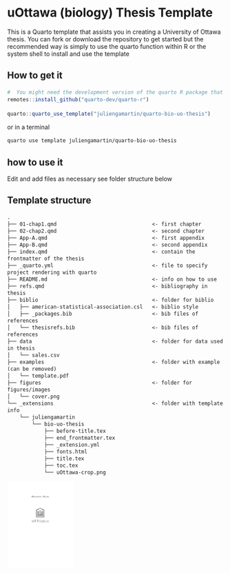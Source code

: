 

<!-- README.md is generated from README.qmd. Please edit that file -->

# uOttawa (biology) Thesis Template

This is a Quarto template that assists you in creating a University of
Ottawa thesis. You can fork or download the repository to get started
but the recommended way is simply to use the quarto function within R or
the system shell to install and use the template

## How to get it

``` r
#  You might need the development version of the quarto R package that you can install with
remotes::install_github("quarto-dev/quarto-r")

quarto::quarto_use_template("juliengamartin/quarto-bio-uo-thesis")
```

or in a terminal

``` bash
quarto use template juliengamartin/quarto-bio-uo-thesis
```

## how to use it

Edit and add files as necessary see folder structure below

## Template structure

    .
    ├── 01-chap1.qmd                               <- first chapter
    ├── 02-chap2.qmd                               <- second chapter
    ├── App-A.qmd                                  <- first appendix
    ├── App-B.qmd                                  <- second appendix
    ├── index.qmd                                  <- contain the frontmatter of the thesis
    ├── _quarto.yml                                <- file to specify project rendering with quarto
    ├── README.md                                  <- info on how to use
    ├── refs.qmd                                   <- bibliography in thesis
    ├── biblio                                     <- folder for biblio
    │   ├── american-statistical-association.csl   <- biblio style
    │   ├── _packages.bib                          <- bib files of references
    │   └── thesisrefs.bib                         <- bib files of references
    ├── data                                       <- folder for data used in thesis
    │   └── sales.csv
    ├── examples                                   <- folder with example (can be removed)
    │   └── template.pdf
    ├── figures                                    <- folder for figures/images
    │   └── cover.png
    └── _extensions                                <- folder with template info
        └── juliengamartin
            └── bio-uo-thesis
                ├── before-title.tex
                ├── end_frontmatter.tex
                ├── _extension.yml
                ├── fonts.html
                ├── title.tex
                ├── toc.tex
                └── uOttawa-crop.png

[<img src="figures/cover.png" data-fig-align="center" height="200" />](examples/template.pdf)
